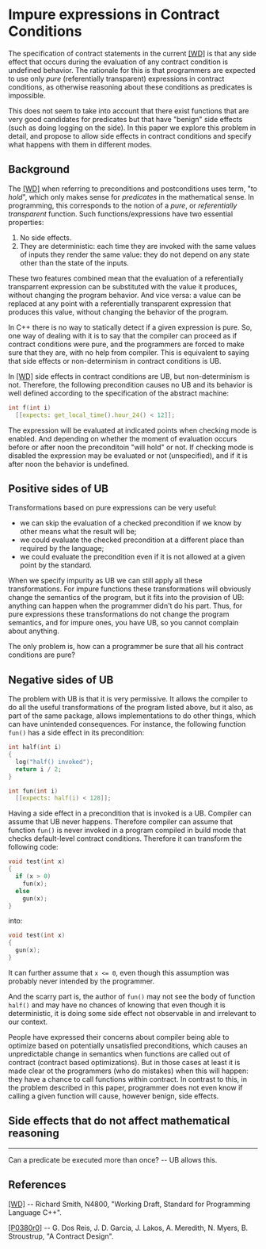Impure expressions in Contract Conditions
=========================================

The specification of contract statements in the current [[WD]][1] is that any side effect that occurs during the evaluation of
any contract condition is undefined behavior. The rationale for this is that programmers are expected to use only *pure* 
(referentially transparent) expressions in contract conditions, as otherwise reasoning about these conditions as predicates is 
impossible. 

This does not seem to take into account that there exist functions that are very good candidates for predicates but that have
"benign" side effects (such as doing logging on the side). In this paper we explore this problem in detail, and propose to allow 
side effects in contract conditions and specify what happens with them in different modes.  


Background
----------

The [[WD]][1] when referring to preconditions and postconditions uses term, "to *hold*", which only makes sense for *predicates*
in the mathematical sense. In programming, this corresponds to the notion of a *pure*, or *referentially transparent* function. Such functions/expressions have two essential properties:

1. No side effects.
2. They are deterministic: each time they are invoked with the same values of inputs they render the same value: they do not depend on any state other than the state of the inputs.

These two features combined mean that the evaluation of a referentially transparrent expression can be substituted with the value it produces, without changing the program behavior. And vice versa: a value can be replaced at any point with a referentially transparent expression that produces this value, without changing the behavior of the program.

In C++ there is no way to statically detect if a given expression is pure. So, one way of dealing with it is to say that the 
compiler can proceed as if contract conditions were pure, and the programmers are forced to make sure that they are, with no help
from compiler. This is equivalent to saying that side effects or non-determinism in contract conditions is UB.

In [[WD]][1] side effects in contract conditions are UB, but non-determinism is not. Therefore, the following precondition causes no UB and its behavior is well defined according to the specification of the abstract machine:

```c++
int f(int i)
  [[expects: get_local_time().hour_24() < 12]];
```

The expression will be evaluated at indicated points when checking mode is enabled. And depending on whether the moment of evaluation occurs before or after noon the preconditoin "will hold" or not. If checking mode is disabled the expression 
may be evaluated or not (unspecified), and if it is after noon the behavior is undefined.


Positive sides of UB
--------------------

Transformations based on pure expressions can be very useful: 

* we can skip the evaluation of a checked precondition if we know by other means what the result will be;
* we could evaluate the checked precondition at a different place than required by the language;
* we could evaluate the precondition even if it is not allowed at a given point by the standard.

When we specify impurity as UB we can still apply all these transformations. For impure functions these transformations will obviously change the semantics of the program, but it fits into the provision of UB: anything can happen when the programmer didn't do his part. Thus, for pure expressions these transformations do not change the program semantics, and for impure ones, you have UB, so you cannot complain about anything.

The only problem is, how can a programmer be sure that all his contract conditions are pure?


Negative sides of UB
--------------------

The problem with UB is that it is very permissive. It allows the compiler to do all the useful transformations of the program listed above, but it also, as part of the same package, allows implementations to do other things, which can have unintended consequences. For instance, the following function `fun()` has a side effect in its precondition:

```c++
int half(int i)
{
  log("half() invoked");
  return i / 2;
}

int fun(int i)
  [[expects: half(i) < 128]];
```

Having a side effect in a precondition that is invoked is a UB. Compiler can assume that UB never happens. Therefore compiler can assume that function `fun()` is never invoked in a program compiled in build mode that checks default-level contract conditions. Therefore it can transform the following code:

```c++
void test(int x)
{
  if (x > 0)
    fun(x);
  else
    gun(x);
}
```

into:


```c++
void test(int x)
{
  gun(x);
}
```

It can further assume that `x <= 0`, even though this assumption was probably never intended by the programmer. 

And the scarry part is, the author of `fun()` may not see the body of function `half()` and may have no chances of knowing that
even though it is deterministic, it is doing some side effect not observable in and irrelevant to our context.

People have expressed their concerns about compiler being able to optimize based on potentially unsatisfied preconditions, which
causes an unpredictable change in semantics when functions are called out of contract (contract based optimizations). But in those cases at least it is made clear ot the programmers (who do mistakes) when this will happen: they have a chance to call functions within contract. In contrast to this, in the problem described in this paper, programmer does not even know if calling a given function will cause, however benign, side effects.


Side effects that do not affect mathematical reasoning
------------------------------------------------------



------------------------------



Can a predicate be executed more than once? -- UB allows this.


References
----------

[1]: http://www.open-std.org/jtc1/sc22/wg21/docs/papers/2019/n4810.pdf
[[WD]](http://www.open-std.org/jtc1/sc22/wg21/docs/papers/2019/n4810.pdf) -- Richard Smith, N4800, "Working Draft, Standard for Programming Language C++".

[2]: http://www.open-std.org/jtc1/sc22/wg21/docs/papers/2016/p0380r0.pdf
[[P0380r0]](http://www.open-std.org/jtc1/sc22/wg21/docs/papers/2016/p0380r0.pdf) -- G. Dos Reis, J. D. Garcia, J. Lakos, A. Meredith, N. Myers, B. Stroustrup, "A Contract Design".
